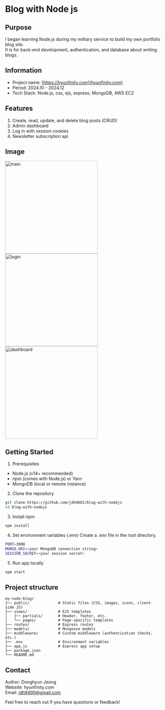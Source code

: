 # Blog with Node js

## Purpose
I began learning Node.js during my military service to build my own portfolio blog site. <br/>
It is for back-end development, authentication, and database about writing blogs.

## Information
- Project name: [https://hyunfinity.com](hyunfinity.com) <br/>
- Period: 2024.10 - 2024.12 <br/>
- Tech Stack: Node.js, css, ejs, express, MongoDB, AWS EC2

## Features
1. Create, read, update, and delete blog posts (CRUD)
2. Admin dashboard
3. Log in with session cookies
4. Newsletter subscription api

## Image
<img src="https://github.com/user-attachments/assets/e34fb3e7-f5ea-4b7a-931c-d7a782f8a9f3" alt="main" width="300" />
<img src="https://github.com/user-attachments/assets/36dc3376-1ac4-4973-99cd-97649cdd1c6b" alt="login" width="300" />
<img src="https://github.com/user-attachments/assets/3a75d4cc-a1f6-4185-9db2-a1d5a44d3dc3" alt="dashboard" width="300" />

## Getting Started
1. Prerequisites
- Node.js (v14+ recommended)
- npm (comes with Node.js) or Yarn
- MongoDB (local or remote instance)

2. Clone the repository
``` bash
git clone https://github.com/jdh4601/blog-with-nodejs
cd blog-with-nodejs
```

3. Install npm
``` bash
npm install
```

4. Set environment variables (.env)
Create a .env file in the root directory.
``` bash
PORT=3000
MONGO_URI=<your MongoDB connection string>
SESSION_SECRET=<your session secret>
```

5. Run app locally
```bash
npm start
```

## Project structure
``` plaintext
my-node-blog/
├── public/             # Static files (CSS, images, icons, client-side JS)
├── views/              # EJS templates
│   ├── partials/       # Header, footer, etc.
│   └── pages/          # Page-specific templates
├── routes/             # Express routes 
├── models/             # Mongoose models
├── middleware/         # Custom middleware (authentication checks, etc.)
├── .env                # Environment variables
├── app.js              # Express app setup
├── package.json        
└── README.md
```

## Contact
Author: Donghyun Jeong <br/>
Website: hyunfinity.com <br/>
Email: jdh9490@gmail.com <br/>

Feel free to reach out if you have questions or feedback!
